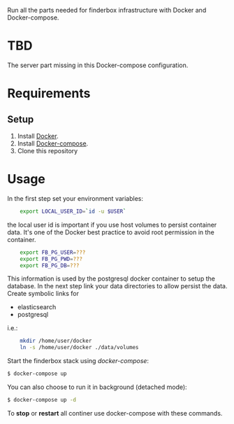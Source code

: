 Run all the parts needed for finderbox infrastructure with Docker and Docker-compose.

# TBD
The server part missing in this Docker-compose configuration.

# Requirements

## Setup

1. Install [Docker](http://docker.io).
2. Install [Docker-compose](http://docs.docker.com/compose/install/).
3. Clone this repository

# Usage

In the first step set your environment variables:

```bash
    export LOCAL_USER_ID=`id -u $USER`
```

the local user id is important if you use host volumes to persist container data. It's one
of the Docker best practice to avoid root permission in the container.
    
```bash
    export FB_PG_USER=???
    export FB_PG_PWD=???
    export FB_PG_DB=???
```


This information is used by the postgresql docker container to setup the database.
In the next step link your data directories to allow persist the data. 
Create symbolic links for
- elasticsearch
- postgresql

i.e.: 
    
```bash
    mkdir /home/user/docker
    ln -s /home/user/docker ./data/volumes   
```

Start the finderbox stack using *docker-compose*:

```bash
$ docker-compose up
```

You can also choose to run it in background (detached mode):

```bash
$ docker-compose up -d
```

To **stop** or **restart** all continer use docker-compose with these commands.